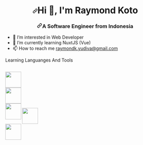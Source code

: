 <h1 align="center" dir="auto"><a id="user-content-hi--im-raymond-koto" class="anchor" aria-hidden="true" href="#hi--im-raymond-koto"><svg class="octicon octicon-link" viewBox="0 0 16 16" version="1.1" width="16" height="16" aria-hidden="true"><path fill-rule="evenodd" d="M7.775 3.275a.75.75 0 001.06 1.06l1.25-1.25a2 2 0 112.83 2.83l-2.5 2.5a2 2 0 01-2.83 0 .75.75 0 00-1.06 1.06 3.5 3.5 0 004.95 0l2.5-2.5a3.5 3.5 0 00-4.95-4.95l-1.25 1.25zm-4.69 9.64a2 2 0 010-2.83l2.5-2.5a2 2 0 012.83 0 .75.75 0 001.06-1.06 3.5 3.5 0 00-4.95 0l-2.5 2.5a3.5 3.5 0 004.95 4.95l1.25-1.25a.75.75 0 00-1.06-1.06l-1.25 1.25a2 2 0 01-2.83 0z"></path></svg></a>Hi <g-emoji class="g-emoji" alias="wave" fallback-src="https://github.githubassets.com/images/icons/emoji/unicode/1f44b.png">👋</g-emoji>, I'm Raymond Koto</h1>

<h3 align="center" dir="auto"><a id="user-content-a-software-engineer--from-indonesia" class="anchor" aria-hidden="true" href="#a-software-engineer--from-indonesia"><svg class="octicon octicon-link" viewBox="0 0 16 16" version="1.1" width="16" height="16" aria-hidden="true"><path fill-rule="evenodd" d="M7.775 3.275a.75.75 0 001.06 1.06l1.25-1.25a2 2 0 112.83 2.83l-2.5 2.5a2 2 0 01-2.83 0 .75.75 0 00-1.06 1.06 3.5 3.5 0 004.95 0l2.5-2.5a3.5 3.5 0 00-4.95-4.95l-1.25 1.25zm-4.69 9.64a2 2 0 010-2.83l2.5-2.5a2 2 0 012.83 0 .75.75 0 001.06-1.06 3.5 3.5 0 00-4.95 0l-2.5 2.5a3.5 3.5 0 004.95 4.95l1.25-1.25a.75.75 0 00-1.06-1.06l-1.25 1.25a2 2 0 01-2.83 0z"></path></svg></a>A Software Engineer from Indonesia</h3>

- 👀 I’m interested in Web Developer
- 🌱 I’m currently learning NuxtJS (Vue)
- 📫 How to reach me <a href="mailto:raymondk.yudiva@gmail.com"> raymondk.yudiva@gmail.com </a>

Learning Languanges And Tools

<code>
<a align="left" target="_blank" rel="noopener noreferrer" href="https://camo.githubusercontent.com/3138319a8a915e754e1a7beac21dd687be8e1da85017543cd118a7d968120f6a/68747470733a2f2f73616e7472696b6f64696e672e636f6d2f73746f726167652f63617465676f726965732f7a75777a4b624168623639316c7032513143495961464b32773061354d6345316d6365444f7352732e706e67"><img height="50" src="https://camo.githubusercontent.com/3138319a8a915e754e1a7beac21dd687be8e1da85017543cd118a7d968120f6a/68747470733a2f2f73616e7472696b6f64696e672e636f6d2f73746f726167652f63617465676f726965732f7a75777a4b624168623639316c7032513143495961464b32773061354d6345316d6365444f7352732e706e67" data-canonical-src="https://santrikoding.com/storage/categories/zuwzKbAhb691lp2Q1CIYaFK2w0a5McE1mceDOsRs.png" style="max-width: 100%;">
<a align="left" target="_blank" rel="noopener noreferrer" href="https://camo.githubusercontent.com/0e827006d11077a7b6d7c85cd5ab26626e81174a07cd199b0f7f4a0e8a3b5bd6/68747470733a2f2f73616e7472696b6f64696e672e636f6d2f73746f726167652f63617465676f726965732f596f5370783241416b36354a49357a39777369594d59357a376933765743653036565550334643302e706e67"><img height="50" src="https://camo.githubusercontent.com/0e827006d11077a7b6d7c85cd5ab26626e81174a07cd199b0f7f4a0e8a3b5bd6/68747470733a2f2f73616e7472696b6f64696e672e636f6d2f73746f726167652f63617465676f726965732f596f5370783241416b36354a49357a39777369594d59357a376933765743653036565550334643302e706e67" data-canonical-src="https://santrikoding.com/storage/categories/YoSpx2AAk65JI5z9wsiYMY5z7i3vWCe06VUP3FC0.png" style="max-width: 100%;">
<img align="left" height="50" src="https://camo.githubusercontent.com/5dc97fa04cb26f4c1e5fc3584fcf7b810447cd3430b2d14fdd6124b9d2de1377/68747470733a2f2f73616e7472696b6f64696e672e636f6d2f73746f726167652f63617465676f726965732f63767749545a55644a525a495967337a547a3169476452466d30387a4c6237444961617a6f35437a2e706e67" data-canonical-src="https://santrikoding.com/storage/categories/cvwITZUdJRZIYg3zTz1iGdRFm08zLb7DIaazo5Cz.png" style="max-width: 100%;">
<a align="left" target="_blank" rel="noopener noreferrer" href="https://camo.githubusercontent.com/403411bd7b62cc76eaf9ab6769efbbd73204535c961ac305e96088eb7a61875a/68747470733a2f2f73616e7472696b6f64696e672e636f6d2f73746f726167652f63617465676f726965732f69514d556969546b6c6f435369716b336c5377705774786e4771596a626641426a583274416c484d2e706e67"><img height="50" src="https://camo.githubusercontent.com/403411bd7b62cc76eaf9ab6769efbbd73204535c961ac305e96088eb7a61875a/68747470733a2f2f73616e7472696b6f64696e672e636f6d2f73746f726167652f63617465676f726965732f69514d556969546b6c6f435369716b336c5377705774786e4771596a626641426a583274416c484d2e706e67" data-canonical-src="https://santrikoding.com/storage/categories/iQMUiiTkloCSiqk3lSwpWtxnGqYjbfABjX2tAlHM.png" style="max-width: 100%;">
<a align="left" target="_blank" rel="noopener noreferrer" href="https://camo.githubusercontent.com/8817ce27078f9d725c7e33a7c884b6bbec0dc30c7a7836466627df47aa11bd9a/68747470733a2f2f73616e7472696b6f64696e672e636f6d2f73746f726167652f63617465676f726965732f4d47367239726d784a71596f5a417a5a6937355565464f36645674447770796f75394572366874702e706e67"><img height="50" src="https://camo.githubusercontent.com/8817ce27078f9d725c7e33a7c884b6bbec0dc30c7a7836466627df47aa11bd9a/68747470733a2f2f73616e7472696b6f64696e672e636f6d2f73746f726167652f63617465676f726965732f4d47367239726d784a71596f5a417a5a6937355565464f36645674447770796f75394572366874702e706e67" data-canonical-src="https://santrikoding.com/storage/categories/MG6r9rmxJqYoZAzZi75UeFO6dVtDwpyou9Er6htp.png" style="max-width: 100%;">
</code>

<!---
koto-oprek/koto-oprek is a ✨ special ✨ repository because its `README.md` (this file) appears on your GitHub profile.
You can click the Preview link to take a look at your changes.
--->
